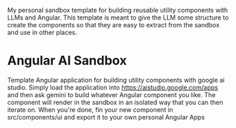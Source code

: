 My personal sandbox template for building reusable utility components with LLMs and Angular. This template is meant to give the LLM some structure to create the components so that they are easy to extract from the sandbox and use in other places.

# Angular AI Sandbox

Template Angular application for building utility components with google ai studio. Simply load the application into https://aistudio.google.com/apps and then ask gemini to build whatever Angular component you like. The component will render in the sandbox in an isolated way that you can then iterate on. When you're done, fin your new component in src/components/ui and export it to your own personal Angular Apps
